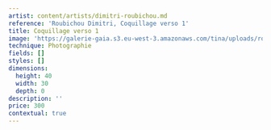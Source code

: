```yaml
---
artist: content/artists/dimitri-roubichou.md
reference: 'Roubichou Dimitri, Coquillage verso 1'
title: Coquillage verso 1
image: 'https://galerie-gaia.s3.eu-west-3.amazonaws.com/tina/uploads/roubichou-dimitri/galerie-gaia-dimitri-roubichou-coquillage-verso.jpg'
technique: Photographie
fields: []
styles: []
dimensions:
  height: 40
  width: 30
  depth: 0
description: ''
price: 300
contextual: true
---
```


